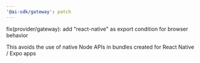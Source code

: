 ```yaml
---
'@ai-sdk/gateway': patch
---
```


fix(provider/gateway): add "react-native" as export condition for browser behavior

This avoids the use of native Node APIs in bundles created for React Native / Expo apps